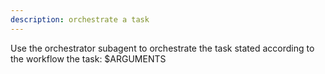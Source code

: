 ```yaml
---
description: orchestrate a task
---
```


Use the orchestrator subagent to orchestrate the task stated according to the workflow
the task: $ARGUMENTS 